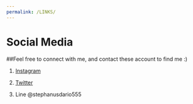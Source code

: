 ```yaml
---
permalink: /LINKS/
---
```


# Social Media
##Feel free to connect with me, and contact these account to find me :)
1. [Instagram](https://www.instagram.com/stephanus_dario/?hl=id)

2. [Twitter](https://twitter.com/stephanus_dario)

3. Line 
   @stephanusdario555
